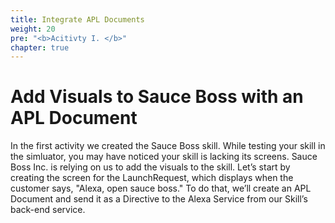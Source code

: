 ```yaml
---
title: Integrate APL Documents
weight: 20
pre: "<b>Acitivty I. </b>"
chapter: true
---
```


# Add Visuals to Sauce Boss with an APL Document

In the first activity we created the Sauce Boss skill. While testing
your skill in the simluator, you may have noticed your skill is lacking
its screens. Sauce Boss Inc. is relying on us to add the visuals to the
skill. Let’s start by creating the screen for the LaunchRequest, which
displays when the customer says, "Alexa, open sauce boss." To do that,
we’ll create an APL Document and send it as a Directive to the Alexa
Service from our Skill’s back-end service.